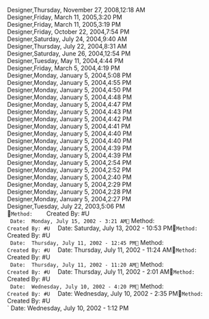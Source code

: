﻿Designer,Thursday, November 27, 2008,12:18 AM  Designer,Friday, March 11, 2005,3:20 PM  Designer,Friday, March 11, 2005,3:19 PM  Designer,Friday, October 22, 2004,7:54 PM  Designer,Saturday, July 24, 2004,9:40 AM  Designer,Thursday, July 22, 2004,8:31 AM  Designer,Saturday, June 26, 2004,12:54 PM  Designer,Tuesday, May 11, 2004,4:44 PM  Designer,Friday, March 5, 2004,4:19 PM  Designer,Monday, January 5, 2004,5:08 PM  Designer,Monday, January 5, 2004,4:55 PM  Designer,Monday, January 5, 2004,4:50 PM  Designer,Monday, January 5, 2004,4:48 PM  Designer,Monday, January 5, 2004,4:47 PM  Designer,Monday, January 5, 2004,4:43 PM  Designer,Monday, January 5, 2004,4:42 PM  Designer,Monday, January 5, 2004,4:41 PM  Designer,Monday, January 5, 2004,4:40 PM  Designer,Monday, January 5, 2004,4:40 PM  Designer,Monday, January 5, 2004,4:39 PM  Designer,Monday, January 5, 2004,4:39 PM  Designer,Monday, January 5, 2004,2:54 PM  Designer,Monday, January 5, 2004,2:52 PM  Designer,Monday, January 5, 2004,2:40 PM  Designer,Monday, January 5, 2004,2:29 PM  Designer,Monday, January 5, 2004,2:28 PM  Designer,Monday, January 5, 2004,2:27 PM  Designer,Tuesday, July 22, 2003,5:06 PM  ` Method:    ` Created By: #U  ` Date:  Monday, July 15, 2002 - 3:21 AM` Method:    ` Created By: #U  ` Date:  Saturday, July 13, 2002 - 10:53 PM` Method:    ` Created By: #U  ` Date:  Thursday, July 11, 2002 - 12:45 PM` Method:    ` Created By: #U  ` Date:  Thursday, July 11, 2002 - 11:24 AM` Method:    ` Created By: #U  ` Date:  Thursday, July 11, 2002 - 11:20 AM` Method:    ` Created By: #U  ` Date:  Thursday, July 11, 2002 - 2:01 AM` Method:    ` Created By: #U  ` Date:  Wednesday, July 10, 2002 - 4:20 PM` Method:    ` Created By: #U  ` Date:  Wednesday, July 10, 2002 - 2:35 PM` Method:    ` Created By: #U  ` Date:  Wednesday, July 10, 2002 - 1:12 PM